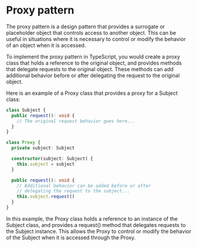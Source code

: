 # Proxy pattern

The proxy pattern is a design pattern that provides a surrogate or placeholder
object that controls access to another object. This can be useful in situations
where it is necessary to control or modify the behavior of an object when it is
accessed.

To implement the proxy pattern in TypeScript, you would create a proxy class
that holds a reference to the original object, and provides methods that
delegate requests to the original object. These methods can add additional
behavior before or after delegating the request to the original object.

Here is an example of a Proxy class that provides a proxy for a Subject class:

```typescript
class Subject {
  public request(): void {
    // The original request behavior goes here...
  }
}

class Proxy {
  private subject: Subject

  constructor(subject: Subject) {
    this.subject = subject
  }

  public request(): void {
    // Additional behavior can be added before or after
    // delegating the request to the subject...
    this.subject.request()
  }
}
```

In this example, the Proxy class holds a reference to an instance of the Subject
class, and provides a request() method that delegates requests to the Subject
instance. This allows the Proxy to control or modify the behavior of the Subject
when it is accessed through the Proxy.
